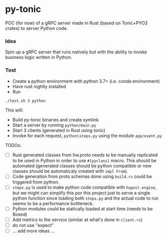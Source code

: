 # py-tonic
POC (for now) of a gRPC server made in Rust (based on Tonic+PYO3 crates) to server Python code.

### Idea

Spin up a gRPC server that runs natively but with the ability
to invoke business logic written in Python.

### Test
- Create a python environment with python 3.7+ (i.e. conda environment)
- Have rust nightly installed
- Run
```
./test.sh 3 python
```
This will:
- Build py-tonic binaries and create symlink
- Start a server by running `python/main.py`
- Start 3 clients (generated in Rust using tonic)
- Invoke for each request, `python\steps.py` using the module `app/event.py`

TODOs:
- [ ] Rust generated classes from hw.proto needs to be manually replicated to be used in Python in order to use `#[pyclass]` macro. This should be automated (generated classes should be python compatible or new classes should be automaticaly created with `impl From`).
- [ ] Code generation from proto schemas done using `build.rs` could be triggered from python.
- [ ] `steps.py` is used to make python code compatible with `hopeit.engine`, but we might can simplify this por this project just to serve a single python function since loading both `steps.py` and the actual code to run seems to be a performance bottleneck.
- [ ] Python modules could be statically loaded at start time (needs to be Boxed)
- [ ] Add metrics to the service (similar at what's done in `client.rs`)
- [ ] do not use "expect"
- [ ] ... add more ideas ...
